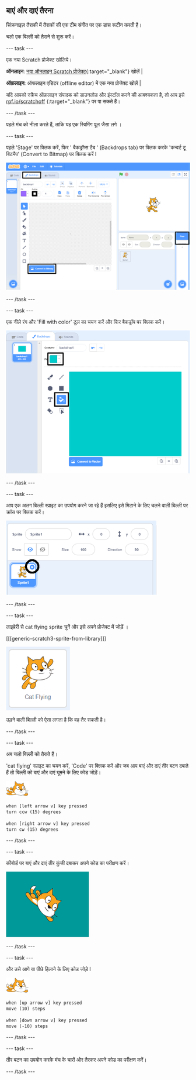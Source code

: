 ## बाएं और दाएं तैरना

सिंक्रनाइज़ तैराकी में  तैराकों की एक टीम संगीत पर एक डांस रूटीन करती है।

चलो एक बिल्ली को तैराने से शुरू करें।

--- task ---

एक नया Scratch प्रोजेक्ट खोलिये।

**ऑनलाइन**: [नया ऑनलाइन Scratch प्रोजेक्ट](http://rpf.io/scratchnew){:target="_blank"} खोलें |

**ऑफ़लाइन**: ऑफलाइन एडिटर (offline editor) में एक नया प्रोजेक्ट खोलें |

यदि आपको स्क्रैच ऑफ़लाइन संपादक को डाउनलोड और इंस्टॉल करने की आवश्यकता है, तो आप इसे [rpf.io/scratchoff](http://rpf.io/scratchoff) {:target="_blank"} पर पा सकते हैं।

--- /task ---

पहले मंच को नीला करते हैं, ताकि यह एक स्विमिंग पूल जैसा लगे ।

--- task ---

पहले 'Stage' पर क्लिक करें, फिर ' बैकड्रॉप्स टैब ' (Backdrops tab) पर क्लिक करके 'कन्वर्ट टू बिटमैप' (Convert to Bitmap) पर क्लिक करें I

![स्क्रीन को स्टेज , बैकड्रॉप्स से स्क्रैच करें और बिटमैप में कन्वर्ट करें](images/swim-select-backdrop.png)

--- /task ---

--- task ---

एक नीले रंग और 'Fill with color' टूल का चयन करें और फिर बैकड्रॉप पर क्लिक करें।

![बैकड्रॉप्स टैब और फिल्ल टूल चुनें I](images/swim-fill.png)

--- /task ---

--- task ---

आप एक अलग बिल्ली स्प्राइट का उपयोग करने जा रहे हैं इसलिए इसे मिटाने के लिए चलने वाली बिल्ली पर क्रॉस पर क्लिक करें।

![डिलीट मेन्यू  चुनें](images/swim-delete.png)

--- /task ---

--- task ---

लाइब्रेरी से cat flying sprite चुनें और इसे अपने प्रोजेक्ट में जोड़ें ।

[[[generic-scratch3-sprite-from-library]]]

![कैट फ्लाइंग स्प्राइट हाईलाइट करें ](images/swim-sprite.png)

उड़ने वाली बिल्ली को ऐसा लगता है कि वह तैर सकती है।

--- /task ---

--- task ---

अब चलो बिल्ली को तैराते हैं।

'cat flying' स्प्राइट का चयन करें, 'Code' पर क्लिक करें और जब आप बाएं और दाएं तीर बटन दबाते हैं तो बिल्ली को बाएं और दाएं घूमने के लिए कोड जोड़ें।

![तैराक स्प्राइट](images/swimmer-sprite.png)

```blocks3
when [left arrow v] key pressed
turn ccw (15) degrees

when [right arrow v] key pressed
turn cw (15) degrees
```

--- /task ---

--- task ---

कीबोर्ड पर बाएं और दाएं तीर कुंजी दबाकर अपने कोड का परीक्षण करें।

![बिल्ली स्प्राइट को दायें घुमायें ](images/swim-right.png)

--- /task ---

--- task ---

और उसे आगे या पीछे हिलाने के लिए कोड जोड़े I

![तैराक स्प्राइट](images/swimmer-sprite.png)

```blocks3
when [up arrow v] key pressed
move (10) steps

when [down arrow v] key pressed
move (-10) steps 
```

--- /task ---

--- task ---

तीर बटन का उपयोग करके मंच के चारों ओर तैरकर अपने कोड का परीक्षण करें।

--- /task ---
